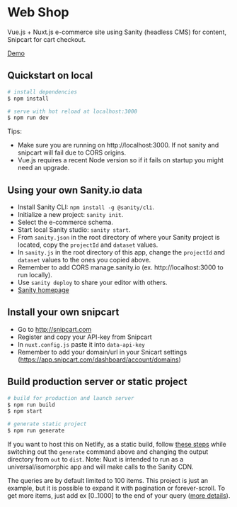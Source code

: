 # Web Shop

Vue.js + Nuxt.js e-commerce site using Sanity (headless CMS) for content, Snipcart for cart checkout.

[Demo](https://jsnspr-vue-nuxt-sanity-snipcart-shop.netlify.com/)

## Quickstart on local

``` bash
# install dependencies
$ npm install

# serve with hot reload at localhost:3000
$ npm run dev
```

Tips:
- Make sure you are running on http://localhost:3000. If not sanity and snipcart will fail due to CORS origins.
- Vue.js requires a recent Node version so if it fails on startup you might need an upgrade.

## Using your own Sanity.io data

- Install Sanity CLI: `npm install -g @sanity/cli`.
- Initialize a new project: `sanity init`.
- Select the e-commerce schema.
- Start local Sanity studio: `sanity start`.
- From `sanity.json` in the root directory of where your Sanity project is located, copy the `projectId` and `dataset` values. 
- In `sanity.js` in the root directory of this app, change the `projectId` and `dataset` values to the ones you copied above.
- Remember to add CORS manage.sanity.io (ex. http://localhost:3000 to run locally).
- Use `sanity deploy` to share your editor with others.
- [Sanity homepage](https://sanity.io)

## Install your own snipcart
- Go to http://snipcart.com
- Register and copy your API-key from Snipcart
- In `nuxt.config.js` paste it into `data-api-key` 
- Remember to add your domain/url in your Snicart settings (https://app.snipcart.com/dashboard/account/domains)

## Build production server or static project
``` bash
# build for production and launch server
$ npm run build
$ npm start

# generate static project
$ npm run generate
```

If you want to host this on Netlify, as a static build, follow [these steps](https://www.sanity.io/blog/tutorial-host-your-sanity-based-next-js-project-on-netlify#3-deploy-your-blog-on-netlify) while switching out the `generate` command above and changing the output directory from `out` to `dist`. Note: Nuxt is intended to run as a universal/isomorphic app and will make calls to the Sanity CDN.

The queries are by default limited to 100 items. This project is just an example, but
it is possible to expand it with pagination or forever-scroll. To get more items, 
just add ex [0..1000] to the end of your query ([more details](https://www.sanity.io/docs/data-store/query-cheat-sheet#slice-operations)).
